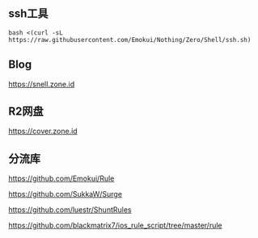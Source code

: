 ## ssh工具 ##
```
bash <(curl -sL https://raw.githubusercontent.com/Emokui/Nothing/Zero/Shell/ssh.sh)
```


## Blog ##
https://snell.zone.id


## R2网盘 ##
https://cover.zone.id


## 分流库 ##

https://github.com/Emokui/Rule


https://github.com/SukkaW/Surge


https://github.com/luestr/ShuntRules


https://github.com/blackmatrix7/ios_rule_script/tree/master/rule

